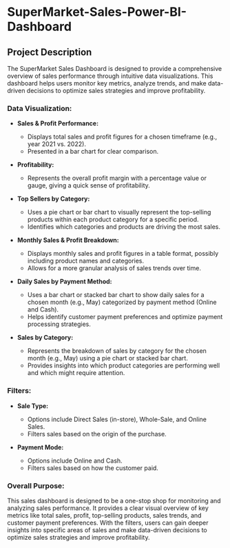 # SuperMarket-Sales-Power-BI-Dashboard

## Project Description

The SuperMarket Sales Dashboard is designed to provide a comprehensive overview of sales performance through intuitive data visualizations. This dashboard helps users monitor key metrics, analyze trends, and make data-driven decisions to optimize sales strategies and improve profitability.

### Data Visualization:

- **Sales & Profit Performance:** 
  - Displays total sales and profit figures for a chosen timeframe (e.g., year 2021 vs. 2022).
  - Presented in a bar chart for clear comparison.

- **Profitability:** 
  - Represents the overall profit margin with a percentage value or gauge, giving a quick sense of profitability.

- **Top Sellers by Category:** 
  - Uses a pie chart or bar chart to visually represent the top-selling products within each product category for a specific period.
  - Identifies which categories and products are driving the most sales.

- **Monthly Sales & Profit Breakdown:** 
  - Displays monthly sales and profit figures in a table format, possibly including product names and categories.
  - Allows for a more granular analysis of sales trends over time.

- **Daily Sales by Payment Method:** 
  - Uses a bar chart or stacked bar chart to show daily sales for a chosen month (e.g., May) categorized by payment method (Online and Cash).
  - Helps identify customer payment preferences and optimize payment processing strategies.

- **Sales by Category:** 
  - Represents the breakdown of sales by category for the chosen month (e.g., May) using a pie chart or stacked bar chart.
  - Provides insights into which product categories are performing well and which might require attention.

### Filters:

- **Sale Type:**
  - Options include Direct Sales (in-store), Whole-Sale, and Online Sales.
  - Filters sales based on the origin of the purchase.

- **Payment Mode:**
  - Options include Online and Cash.
  - Filters sales based on how the customer paid.

### Overall Purpose:

This sales dashboard is designed to be a one-stop shop for monitoring and analyzing sales performance. It provides a clear visual overview of key metrics like total sales, profit, top-selling products, sales trends, and customer payment preferences. With the filters, users can gain deeper insights into specific areas of sales and make data-driven decisions to optimize sales strategies and improve profitability.

